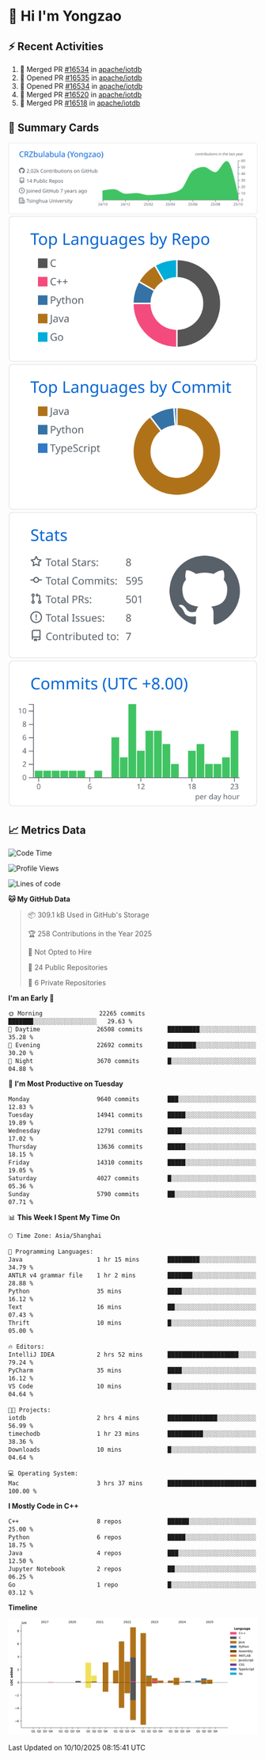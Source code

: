 # 👋 Hi I'm Yongzao

## ⚡ Recent Activities
<!--START_SECTION:activity-->
1. 🎉 Merged PR [#16534](https://github.com/apache/iotdb/pull/16534) in [apache/iotdb](https://github.com/apache/iotdb)
2. 💪 Opened PR [#16535](https://github.com/apache/iotdb/pull/16535) in [apache/iotdb](https://github.com/apache/iotdb)
3. 💪 Opened PR [#16534](https://github.com/apache/iotdb/pull/16534) in [apache/iotdb](https://github.com/apache/iotdb)
4. 🎉 Merged PR [#16520](https://github.com/apache/iotdb/pull/16520) in [apache/iotdb](https://github.com/apache/iotdb)
5. 🎉 Merged PR [#16518](https://github.com/apache/iotdb/pull/16518) in [apache/iotdb](https://github.com/apache/iotdb)
<!--END_SECTION:activity-->

## 🎑 Summary Cards

[![](https://raw.githubusercontent.com/CRZbulabula/CRZbulabula/main/profile-summary-card-output/github/0-profile-details.svg)](https://github.com/vn7n24fzkq/github-profile-summary-cards)
[![](https://raw.githubusercontent.com/CRZbulabula/CRZbulabula/main/profile-summary-card-output/github/1-repos-per-language.svg)](https://github.com/vn7n24fzkq/github-profile-summary-cards) [![](https://raw.githubusercontent.com/CRZbulabula/CRZbulabula/main/profile-summary-card-output/github/2-most-commit-language.svg)](https://github.com/vn7n24fzkq/github-profile-summary-cards)
[![](https://raw.githubusercontent.com/CRZbulabula/CRZbulabula/main/profile-summary-card-output/github/3-stats.svg)](https://github.com/vn7n24fzkq/github-profile-summary-cards) [![](https://raw.githubusercontent.com/CRZbulabula/CRZbulabula/main/profile-summary-card-output/github/4-productive-time.svg)](https://github.com/vn7n24fzkq/github-profile-summary-cards)

## 📈 Metrics Data

<!--START_SECTION:waka-->
![Code Time](http://img.shields.io/badge/Code%20Time-1%2C303%20hrs%2052%20mins-blue)

![Profile Views](http://img.shields.io/badge/Profile%20Views-11-blue)

![Lines of code](https://img.shields.io/badge/From%20Hello%20World%20I%27ve%20Written-39.1%20million%20lines%20of%20code-blue)

**🐱 My GitHub Data** 

> 📦 309.1 kB Used in GitHub's Storage 
 > 
> 🏆 258 Contributions in the Year 2025
 > 
> 🚫 Not Opted to Hire
 > 
> 📜 24 Public Repositories 
 > 
> 🔑 6 Private Repositories 
 > 
**I'm an Early 🐤** 

```text
🌞 Morning                22265 commits       ███████░░░░░░░░░░░░░░░░░░   29.63 % 
🌆 Daytime                26508 commits       █████████░░░░░░░░░░░░░░░░   35.28 % 
🌃 Evening                22692 commits       ████████░░░░░░░░░░░░░░░░░   30.20 % 
🌙 Night                  3670 commits        █░░░░░░░░░░░░░░░░░░░░░░░░   04.88 % 
```
📅 **I'm Most Productive on Tuesday** 

```text
Monday                   9640 commits        ███░░░░░░░░░░░░░░░░░░░░░░   12.83 % 
Tuesday                  14941 commits       █████░░░░░░░░░░░░░░░░░░░░   19.89 % 
Wednesday                12791 commits       ████░░░░░░░░░░░░░░░░░░░░░   17.02 % 
Thursday                 13636 commits       █████░░░░░░░░░░░░░░░░░░░░   18.15 % 
Friday                   14310 commits       █████░░░░░░░░░░░░░░░░░░░░   19.05 % 
Saturday                 4027 commits        █░░░░░░░░░░░░░░░░░░░░░░░░   05.36 % 
Sunday                   5790 commits        ██░░░░░░░░░░░░░░░░░░░░░░░   07.71 % 
```


📊 **This Week I Spent My Time On** 

```text
🕑︎ Time Zone: Asia/Shanghai

💬 Programming Languages: 
Java                     1 hr 15 mins        █████████░░░░░░░░░░░░░░░░   34.79 % 
ANTLR v4 grammar file    1 hr 2 mins         ███████░░░░░░░░░░░░░░░░░░   28.88 % 
Python                   35 mins             ████░░░░░░░░░░░░░░░░░░░░░   16.12 % 
Text                     16 mins             ██░░░░░░░░░░░░░░░░░░░░░░░   07.43 % 
Thrift                   10 mins             █░░░░░░░░░░░░░░░░░░░░░░░░   05.00 % 

🔥 Editors: 
IntelliJ IDEA            2 hrs 52 mins       ████████████████████░░░░░   79.24 % 
PyCharm                  35 mins             ████░░░░░░░░░░░░░░░░░░░░░   16.12 % 
VS Code                  10 mins             █░░░░░░░░░░░░░░░░░░░░░░░░   04.64 % 

🐱‍💻 Projects: 
iotdb                    2 hrs 4 mins        ██████████████░░░░░░░░░░░   56.99 % 
timechodb                1 hr 23 mins        ██████████░░░░░░░░░░░░░░░   38.36 % 
Downloads                10 mins             █░░░░░░░░░░░░░░░░░░░░░░░░   04.64 % 

💻 Operating System: 
Mac                      3 hrs 37 mins       █████████████████████████   100.00 % 
```

**I Mostly Code in C++** 

```text
C++                      8 repos             ██████░░░░░░░░░░░░░░░░░░░   25.00 % 
Python                   6 repos             █████░░░░░░░░░░░░░░░░░░░░   18.75 % 
Java                     4 repos             ███░░░░░░░░░░░░░░░░░░░░░░   12.50 % 
Jupyter Notebook         2 repos             ██░░░░░░░░░░░░░░░░░░░░░░░   06.25 % 
Go                       1 repo              █░░░░░░░░░░░░░░░░░░░░░░░░   03.12 % 
```



**Timeline**

![Lines of Code chart](https://raw.githubusercontent.com/CRZbulabula/CRZbulabula/main/assets/bar_graph.png)


 Last Updated on 10/10/2025 08:15:41 UTC
<!--END_SECTION:waka-->

